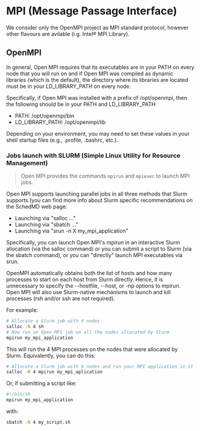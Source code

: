 # MPI (Message Passage Interface)

We consider only the OpenMPI project as MPI standard protocol, however other flavours are avilable (i.g. Intel® MPI Library).

## OpenMPI

In general, Open MPI requires that its executables are in your PATH on every node that you will run on and if Open MPI was compiled as dynamic libraries (which is the default), the directory where its libraries are located must be in your LD_LIBRARY_PATH on every node.

Specifically, if Open MPI was installed with a prefix of /opt/openmpi, then the following should be in your PATH and LD_LIBRARY_PATH

- PATH:            /opt/openmpi/bin
- LD_LIBRARY_PATH: /opt/openmpi/lib

Depending on your environment, you may need to set these values in your shell startup files (e.g., .profile, .bashrc, etc.).

### Jobs launch with SLURM (Simple Linux Utility for Resource Management)

> Open MPI provides the commands ```mpirun``` and ```mpiexec``` to launch MPI jobs.

Open MPI supports launching parallel jobs in all three methods that Slurm supports (you can find more info about Slurm specific recommendations on the SchedMD web page:

- Launching via "salloc ..."
- Launching via "sbatch ..."
- Launching via "srun -n X my_mpi_application"

Specifically, you can launch Open MPI's mpirun in an interactive Slurm allocation (via the salloc command) or you can submit a script to Slurm (via the sbatch command), or you can "directly" launch MPI executables via srun.

OpenMPI automatically obtains both the list of hosts and how many processes to start on each host from Slurm directly. Hence, it is unnecessary to specify the --hostfile, --host, or -np options to mpirun. Open MPI will also use Slurm-native mechanisms to launch and kill processes (rsh and/or ssh are not required).

For example:

```sh
# Allocate a Slurm job with 4 nodes
salloc -N 4 sh
# Now run an Open MPI job on all the nodes allocated by Slurm
mpirun my_mpi_application
```
This will run the 4 MPI processes on the nodes that were allocated by Slurm. Equivalently, you can do this:

```sh
# Allocate a Slurm job with 4 nodes and run your MPI application in it
salloc -N 4 mpirun my_mpi_aplication
```
Or, if submitting a script like:

```sh
#!/bin/sh
mpirun my_mpi_application
```
with:

```sh
sbatch -N 4 my_script.sh
```